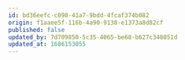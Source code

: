 ```yaml
---
id: bd36eefc-c098-41a7-9bdd-4fcaf374b082
origin: f1aaee5f-116b-4a90-9138-e1373a8d82cf
published: false
updated_by: 7d709850-5c35-4065-be68-b627c348051d
updated_at: 1686153055
---
```

